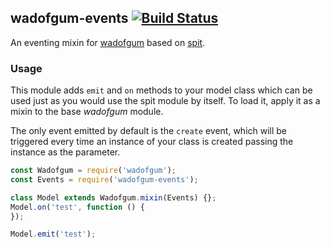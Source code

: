 ## wadofgum-events [![Build Status](https://travis-ci.org/nlf/wadofgum-events.svg)](https://travis-ci.org/nlf/wadofgum-events)

An eventing mixin for [wadofgum](https://github.com/nlf/wadofgum) based on [spit](https://github.com/nlf/spit).

### Usage

This module adds `emit` and `on` methods to your model class which can be used just as you would use the spit module by itself. To load it, apply it as a mixin to the base *wadofgum* module.

The only event emitted by default is the `create` event, which will be triggered every time an instance of your class is created passing the instance as the parameter.

```js
const Wadofgum = require('wadofgum');
const Events = require('wadofgum-events');

class Model extends Wadofgum.mixin(Events) {};
Model.on('test', function () {
});

Model.emit('test');
```
